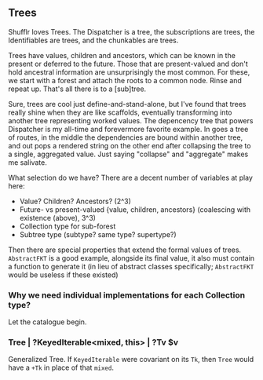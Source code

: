 ## Trees

Shufflr loves Trees. The Dispatcher is a tree, the subscriptions are trees, the Identifiables are trees, and the chunkables are trees. 

Trees have values, children and ancestors, which can be known in the present or deferred to the future. Those that are present-valued and don't hold ancestral information are unsurprisingly the most common. For these, we start with a forest and attach the roots to a common node. Rinse and repeat up. That's all there is to a [sub]tree.

Sure, trees are cool just define-and-stand-alone, but I've found that trees really shine when they are like scaffolds, eventually transforming into another tree representing worked values. The depencency tree that powers Dispatcher is my all-time and forevermore favorite example. In goes a tree of routes, in the middle the dependencies are bound within another tree, and out pops a rendered string on the other end after collapsing the tree to a single, aggregated value. Just saying "collapse" and "aggregate" makes me salivate.

What selection do we have? There are a decent number of variables at play here:

- Value? Children? Ancestors? (2^3)
- Future- vs present-valued {value, children, ancestors} (coalescing with existence (above), 3^3)
- Collection type for sub-forest
- Subtree type (subtype? same type? supertype?)

Then there are special properties that extend the formal values of trees. `AbstractFKT` is a good example, alongside its final value, it also must contain a function to generate it (in lieu of abstract classes specifically; `AbstractFKT` would be useless if these existed)

### Why we need individual implementations for each Collection type?

Let the catalogue begin.

### Tree<Tv> | ?KeyedIterable<mixed, this> | ?Tv $v

Generalized Tree. If `KeyedIterable` were covariant on its `Tk`, then `Tree` would have a `+Tk` in place of that `mixed`.

### 